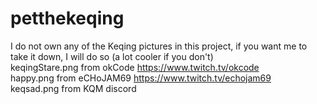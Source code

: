 # petthekeqing
I do not own any of the Keqing pictures in this project, if you want me to take it down, I will do so (a lot cooler if you don't)  
keqingStare.png from okCode https://www.twitch.tv/okcode  
happy.png from eCHoJAM69 https://www.twitch.tv/echojam69  
keqsad.png from KQM discord
